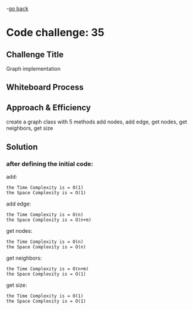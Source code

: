 -[go back](../README.md)
# Code challenge: 35

## Challenge Title
Graph implementation

## Whiteboard Process
<!-- ![alt text](./Whiteboard35.jpg) -->

## Approach & Efficiency

create a graph class with 5 methods add nodes, add edge, get nodes, get neighbors, get size

## Solution

### after defining the initial code:
add:

    the Time Complexity is = O(1)
    the Space Complexity is = O(1)

add edge:

    the Time Complexity is = O(n)
    the Space Complexity is = O(n+m)

get nodes:

    the Time Complexity is = O(n)
    the Space Complexity is = O(n)

get neighbors:

    the Time Complexity is = O(n+m)
    the Space Complexity is = O(1)

get size: 

    the Time Complexity is = O(1)
    the Space Complexity is = O(1)